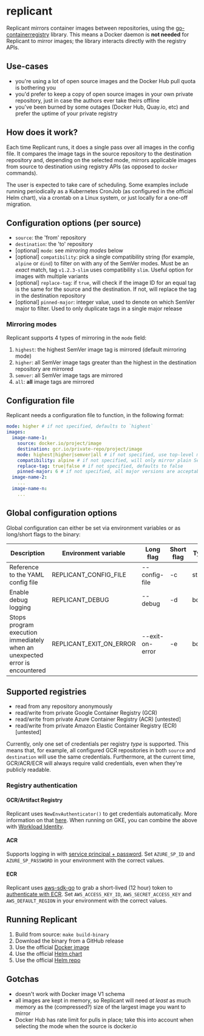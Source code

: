 # replicant
Replicant mirrors container images between repositories, using the [go-containerregistry](https://github.com/google/go-containerregistry) library. This means a Docker daemon is **not needed** for Replicant to mirror images; the library interacts directly with the registry APIs.

## Use-cases
* you're using a lot of open source images and the Docker Hub pull quota is bothering you
* you'd prefer to keep a copy of open source images in your own private repository, just in case the authors ever take theirs offline
* you've been burned by some outages (Docker Hub, Quay.io, etc) and prefer the uptime of your private registry

## How does it work?
Each time Replicant runs, it does a single pass over all images in the config file. It compares the image tags in the source repository to the destination repository and, depending on the selected mode, mirrors applicable images from source to destination using registry APIs (as opposed to `docker` commands). 

The user is expected to take care of scheduling. Some examples include running periodically as a Kubernetes CronJob (as configured in the official Helm chart), via a crontab on a Linux system, or just locally for a one-off migration.

## Configuration options (per source)
* `source`: the 'from' repository
* `destination`: the 'to' repository
* [optional] `mode`: see *mirroring modes* below
* [optional] `compatibility`: pick a single compatibility string (for example, `alpine` or `dind`) to filter on with any of the SemVer modes. Must be an *exact* match, tag `v1.2.3-slim` uses compatibility `slim`. Useful option for images with multiple variants
* [optional] `replace-tag`: if `true`, will check if the image ID for an equal tag is the same for the source and the destination. If not, will replace the tag in the destination repository
* [optional] `pinned-major`: integer value, used to denote on which SemVer major to filter. Used to only duplicate tags in a single major release

### Mirroring modes
Replicant supports 4 types of mirroring in the `mode` field:
1) `highest`: the highest SemVer image tag is mirrored (default mirroring mode)
2) `higher`: all SemVer image tags greater than the highest in the destination repository are mirrored
3) `semver`: all SemVer image tags are mirrored
4) `all`: **all** image tags are mirrored

## Configuration file
Replicant needs a configuration file to function, in the following format:
```yaml
mode: higher # if not specified, defaults to `highest`
images:
  image-name-1:
    source: docker.io/project/image
    destination: gcr.io/private-repo/project/image
    mode: highest|higher|semver|all # if not specified, use top-level mode
    compatibility: alpine # if not specified, will only mirror plain SemVer versions
    replace-tag: true|false # if not specified, defaults to false
    pinned-major: 6 # if not specified, all major versions are acceptable (so long as they're valid in the selected mode)
  image-name-2:
    ...
  image-name-n:
    ...
```

## Global configuration options
Global configuration can either be set via environment variables or as long/short flags to the binary:

|Description|Environment variable|Long flag|Short flag|Type|Default|
|---|---|---|---|---|---|
|Reference to the YAML config file|REPLICANT_CONFIG_FILE|--config-file|-c|string|/config/replicant.yaml|
|Enable debug logging|REPLICANT_DEBUG|--debug|-d|bool|false|
|Stops program execution immediately when an unexpected error is encountered|REPLICANT_EXIT_ON_ERROR|--exit-on-error|-e|bool|false|

## Supported registries
* read from any repository anonymously
* read/write from private Google Container Registry (GCR)
* read/write from private Azure Container Registry (ACR) [untested]
* read/write from private Amazon Elastic Container Registry (ECR) [untested]

Currently, only one set of credentials per registry *type* is supported. This means that, for example, all configured GCR repositories in both `source` and `destination` will use the same credentials. Furthermore, at the current time, GCR/ACR/ECR will always require valid credentials, even when they're publicly readable.

### Registry authentication
#### GCR/Artifact Registry
Replicant uses `NewEnvAuthenticator()` to get credentials automatically. More information on that [here](https://cloud.google.com/docs/authentication/production#automatically). When running on GKE, you can combine the above with [Workload Identity](https://cloud.google.com/kubernetes-engine/docs/how-to/workload-identity).
#### ACR
Supports logging in with [service principal + password](https://docs.microsoft.com/en-us/azure/container-registry/container-registry-auth-service-principal#authenticate-with-the-service-principal). Set `AZURE_SP_ID` and `AZURE_SP_PASSWORD` in your environment with the correct values.
#### ECR
Replicant uses [aws-sdk-go](https://github.com/aws/aws-sdk-go) to grab a short-lived (12 hour) token to [authenticate with ECR](https://docs.aws.amazon.com/AmazonECR/latest/userguide/registry_auth.html#registry-auth-token). Set `AWS_ACCESS_KEY_ID`, `AWS_SECRET_ACCESS_KEY` and `AWS_DEFAULT_REGION` in your environment with the correct values.

## Running Replicant
1) Build from source: `make build-binary`
2) Download the binary from a GitHub release
3) Use the official [Docker image](https://hub.docker.com/r/tammert/replicant)
4) Use the official [Helm chart](https://github.com/tammert/helm-charts/tree/main/replicant)
5) Use the official [Helm repo](https://tammer.it/helm-charts/)

## Gotchas
* doesn't work with Docker image V1 schema
* all images are kept in memory, so Replicant will need *at least* as much memory as the (compressed?) size of the largest image you want to mirror
* Docker Hub has rate limit for pulls in place; take this into account when selecting the mode when the source is docker.io
